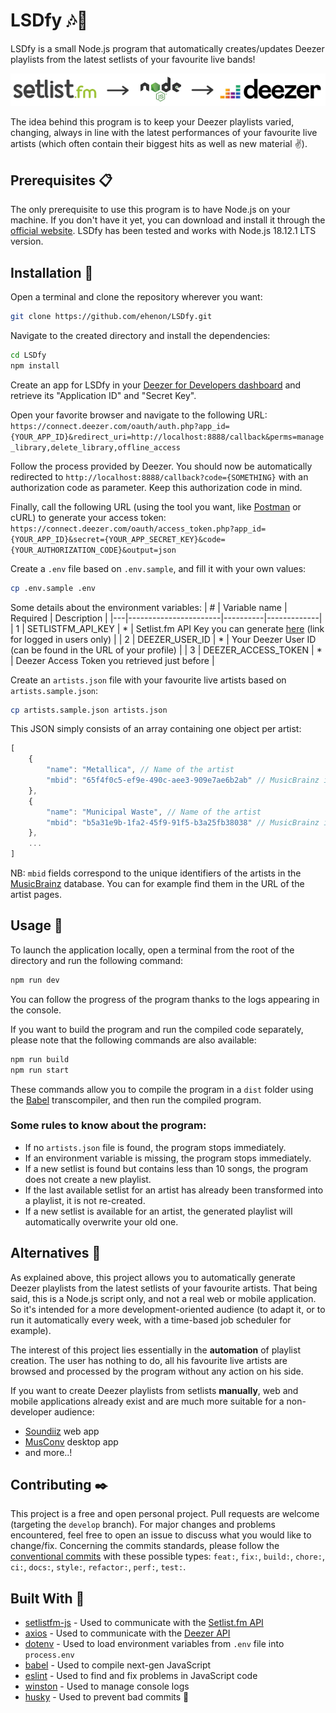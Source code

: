 # LSDfy 🎶💊

LSDfy is a small Node.js program that automatically creates/updates Deezer playlists from the latest setlists of your favourite live bands!

![Scheme](resources/scheme.png)

The idea behind this program is to keep your Deezer playlists varied, changing, always in line with the latest performances of your favourite live artists (which often contain their biggest hits as well as new material :v:).

## Prerequisites 📋

The only prerequisite to use this program is to have Node.js on your machine. If you don't have it yet, you can download and install it through the [official website](https://nodejs.org/). LSDfy has been tested and works with Node.js 18.12.1 LTS version.

## Installation 🔧

Open a terminal and clone the repository wherever you want:

```bash
git clone https://github.com/ehenon/LSDfy.git
```
Navigate to the created directory and install the dependencies:
```bash
cd LSDfy
npm install
```
Create an app for LSDfy in your [Deezer for Developers dashboard](https://developers.deezer.com/myapps) and retrieve its "Application ID" and "Secret Key".

Open your favorite browser and navigate to the following URL: `https://connect.deezer.com/oauth/auth.php?app_id={YOUR_APP_ID}&redirect_uri=http://localhost:8888/callback&perms=manage_library,delete_library,offline_access`

Follow the process provided by Deezer. You should now be automatically redirected to `http://localhost:8888/callback?code={SOMETHING}` with an authorization code as parameter. Keep this authorization code in mind.

Finally, call the following URL (using the tool you want, like [Postman](https://www.postman.com/) or cURL) to generate your access token: `https://connect.deezer.com/oauth/access_token.php?app_id={YOUR_APP_ID}&secret={YOUR_APP_SECRET_KEY}&code={YOUR_AUTHORIZATION_CODE}&output=json`

Create a `.env` file based on `.env.sample`, and fill it with your own values:
```bash
cp .env.sample .env
```
Some details about the environment variables:
| # | Variable name         | Required | Description |
|---|-----------------------|----------|-------------|
| 1 | SETLISTFM_API_KEY     | *        | Setlist.fm API Key you can generate [here](https://www.setlist.fm/settings/api) (link for logged in users only) |
| 2 | DEEZER_USER_ID        | *        | Your Deezer User ID (can be found in the URL of your profile) |
| 3 | DEEZER_ACCESS_TOKEN   | *        | Deezer Access Token you retrieved just before |

Create an `artists.json` file with your favourite live artists based on `artists.sample.json`:
```bash
cp artists.sample.json artists.json
```

This JSON simply consists of an array containing one object per artist:
```javascript
[
    {
        "name": "Metallica", // Name of the artist
        "mbid": "65f4f0c5-ef9e-490c-aee3-909e7ae6b2ab" // MusicBrainz id
    },
    {
        "name": "Municipal Waste", // Name of the artist
        "mbid": "b5a31e9b-1fa2-45f9-91f5-b3a25fb38038" // MusicBrainz id
    },
    ...
]
```

NB: `mbid` fields correspond to the unique identifiers of the artists in the [MusicBrainz](https://musicbrainz.org/) database. You can for example find them in the URL of the artist pages.

## Usage 🚀

To launch the application locally, open a terminal from the root of the directory and run the following command:

```bash
npm run dev
```

You can follow the progress of the program thanks to the logs appearing in the console.

If you want to build the program and run the compiled code separately, please note that the following commands are also available:
```bash
npm run build
npm run start
```

These commands allow you to compile the program in a `dist` folder using the [Babel](https://babeljs.io/) transcompiler, and then run the compiled program.

### Some rules to know about the program:
- If no `artists.json` file is found, the program stops immediately.
- If an environment variable is missing, the program stops immediately.
- If a new setlist is found but contains less than 10 songs, the program does not create a new playlist.
- If the last available setlist for an artist has already been transformed into a playlist, it is not re-created.
- If a new setlist is available for an artist, the generated playlist will automatically overwrite your old one.

## Alternatives 👀
As explained above, this project allows you to automatically generate Deezer playlists from the latest setlists of your favourite artists. That being said, this is a Node.js script only, and not a real web or mobile application. So it's intended for a more development-oriented audience (to adapt it, or to run it automatically every week, with a time-based job scheduler for example).

The interest of this project lies essentially in the **automation** of playlist creation. The user has nothing to do, all his favourite live artists are browsed and processed by the program without any action on his side.

If you want to create Deezer playlists from setlists **manually**, web and mobile applications already exist and are much more suitable for a non-developer audience:
- [Soundiiz](https://soundiiz.com/tutorial/setlist-to-deezer) web app
- [MusConv](https://musconv.com/fr/setlist-fm-vers-deezer/) desktop app
- and more..!

## Contributing ✒️
This project is a free and open personal project. Pull requests are welcome (targeting the `develop` branch). For major changes and problems encountered, feel free to open an issue to discuss what you would like to change/fix. Concerning the commits standards, please follow the [conventional commits](https://www.conventionalcommits.org/en/v1.0.0/) with these possible types: `feat:`, `fix:`, `build:`, `chore:`, `ci:`, `docs:`, `style:`, `refactor:`, `perf:`, `test:`.

## Built With 🔨
- [setlistfm-js](https://www.npmjs.com/package/setlistfm-js) - Used to communicate with the [Setlist.fm API](https://api.setlist.fm/docs/1.0/index.html)
- [axios](https://www.npmjs.com/package/axios) - Used to communicate with the [Deezer API](https://developers.deezer.com/api)
- [dotenv](https://www.npmjs.com/package/dotenv) - Used to load environment variables from `.env` file into `process.env`
- [babel](https://babeljs.io/) - Used to compile next-gen JavaScript
- [eslint](https://www.npmjs.com/package/eslint) - Used to find and fix problems in JavaScript code
- [winston](https://www.npmjs.com/package/winston) - Used to manage console logs
- [husky](https://www.npmjs.com/package/husky) - Used to prevent bad commits 🐶